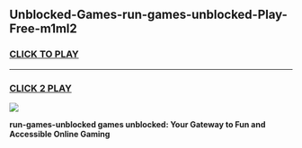 
## Unblocked-Games-run-games-unblocked-Play-Free-m1ml2
<h3>
<a href="https://premium76.site?title=run-games-unblocked&ref=19M">CLICK TO PLAY</a></h3>
<hr>

<h3>
<a href="https://premium76.site?title=run-games-unblocked&ref=19M">CLICK 2 PLAY</a>
  
</h3>

<a href="https://premium76.site?title=run-games-unblocked&ref=19M"><img src="https://clearcache.store/games.png"></a>


**run-games-unblocked games unblocked: Your Gateway to Fun and Accessible Online Gaming**
